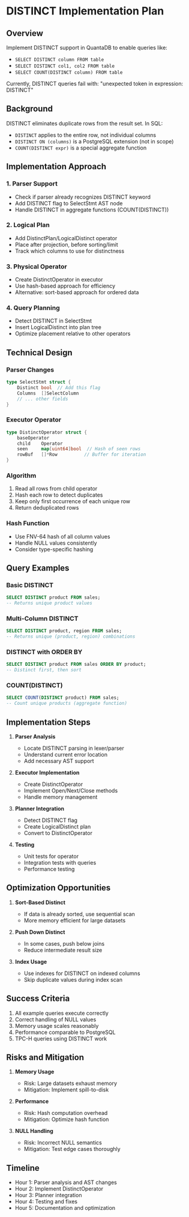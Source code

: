 # DISTINCT Implementation Plan

## Overview

Implement DISTINCT support in QuantaDB to enable queries like:
- `SELECT DISTINCT column FROM table`
- `SELECT DISTINCT col1, col2 FROM table`
- `SELECT COUNT(DISTINCT column) FROM table`

Currently, DISTINCT queries fail with: "unexpected token in expression: DISTINCT"

## Background

DISTINCT eliminates duplicate rows from the result set. In SQL:
- `DISTINCT` applies to the entire row, not individual columns
- `DISTINCT ON (columns)` is a PostgreSQL extension (not in scope)
- `COUNT(DISTINCT expr)` is a special aggregate function

## Implementation Approach

### 1. Parser Support
- Check if parser already recognizes DISTINCT keyword
- Add DISTINCT flag to SelectStmt AST node
- Handle DISTINCT in aggregate functions (COUNT(DISTINCT))

### 2. Logical Plan
- Add DistinctPlan/LogicalDistinct operator
- Place after projection, before sorting/limit
- Track which columns to use for distinctness

### 3. Physical Operator
- Create DistinctOperator in executor
- Use hash-based approach for efficiency
- Alternative: sort-based approach for ordered data

### 4. Query Planning
- Detect DISTINCT in SelectStmt
- Insert LogicalDistinct into plan tree
- Optimize placement relative to other operators

## Technical Design

### Parser Changes
```go
type SelectStmt struct {
    Distinct bool  // Add this flag
    Columns  []SelectColumn
    // ... other fields
}
```

### Executor Operator
```go
type DistinctOperator struct {
    baseOperator
    child    Operator
    seen     map[uint64]bool  // Hash of seen rows
    rowBuf   []*Row          // Buffer for iteration
}
```

### Algorithm
1. Read all rows from child operator
2. Hash each row to detect duplicates
3. Keep only first occurrence of each unique row
4. Return deduplicated rows

### Hash Function
- Use FNV-64 hash of all column values
- Handle NULL values consistently
- Consider type-specific hashing

## Query Examples

### Basic DISTINCT
```sql
SELECT DISTINCT product FROM sales;
-- Returns unique product values
```

### Multi-Column DISTINCT
```sql
SELECT DISTINCT product, region FROM sales;
-- Returns unique (product, region) combinations
```

### DISTINCT with ORDER BY
```sql
SELECT DISTINCT product FROM sales ORDER BY product;
-- Distinct first, then sort
```

### COUNT(DISTINCT)
```sql
SELECT COUNT(DISTINCT product) FROM sales;
-- Count unique products (aggregate function)
```

## Implementation Steps

1. **Parser Analysis**
   - Locate DISTINCT parsing in lexer/parser
   - Understand current error location
   - Add necessary AST support

2. **Executor Implementation**
   - Create DistinctOperator
   - Implement Open/Next/Close methods
   - Handle memory management

3. **Planner Integration**
   - Detect DISTINCT flag
   - Create LogicalDistinct plan
   - Convert to DistinctOperator

4. **Testing**
   - Unit tests for operator
   - Integration tests with queries
   - Performance testing

## Optimization Opportunities

1. **Sort-Based Distinct**
   - If data is already sorted, use sequential scan
   - More memory efficient for large datasets

2. **Push Down Distinct**
   - In some cases, push below joins
   - Reduce intermediate result size

3. **Index Usage**
   - Use indexes for DISTINCT on indexed columns
   - Skip duplicate values during index scan

## Success Criteria

1. All example queries execute correctly
2. Correct handling of NULL values
3. Memory usage scales reasonably
4. Performance comparable to PostgreSQL
5. TPC-H queries using DISTINCT work

## Risks and Mitigation

1. **Memory Usage**
   - Risk: Large datasets exhaust memory
   - Mitigation: Implement spill-to-disk

2. **Performance**
   - Risk: Hash computation overhead
   - Mitigation: Optimize hash function

3. **NULL Handling**
   - Risk: Incorrect NULL semantics
   - Mitigation: Test edge cases thoroughly

## Timeline

- Hour 1: Parser analysis and AST changes
- Hour 2: Implement DistinctOperator
- Hour 3: Planner integration
- Hour 4: Testing and fixes
- Hour 5: Documentation and optimization